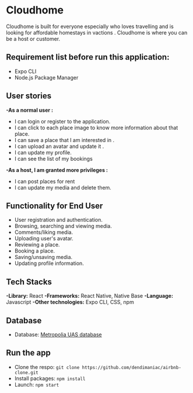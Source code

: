 # Cloudhome 
Cloudhome is built for everyone especially who loves travelling and is looking for affordable homestays in vactions . Cloudhome is where you can be a host or customer. 

## Requirement list before run this application:
* Expo CLI
* Node.js Package Manager

## User stories
**-As a normal user :**
* I can login  or register to the application. 
* I can click to each place image to know more information about that place. 
* I can save a place that I am interested in .
* I can upload an avatar and update it .
* I can update my profile.
* I can see the list of my bookings

**-As a host, I am granted more privileges :**
+ I can post places for rent
+ I can update my media and delete them.

## Functionality for End User
* User registration and authentication.
* Browsing, searching and viewing media.
* Comments/liking media.
* Uploading user's avatar.
* Reviewing a place.
* Booking a place.
* Saving/unsaving media.
* Updating profile information.

## Tech Stacks
**-Library:** React 
**-Frameworks:** React Native, Native Base
**-Language:** Javascript
**-Other technologies:** Expo CLI, CSS, npm
## Database
* Database: [Metropolia UAS database](http://media.mw.metropolia.fi/wbma/docs/#api-Rating-GetFileRatings)

## Run the app
* Clone the respo: `git clone https://github.com/dendimaniac/airbnb-clone.git`
* Install packages: `npm install`
* Launch: `npm start`
